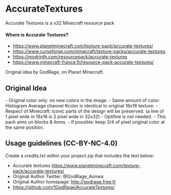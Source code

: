 # AccurateTextures
Accurate Textures is a x32 Minecraft resource pack

#### Where is Accurate Textures?
* https://www.planetminecraft.com/texture-pack/accurate-textures/
* https://www.curseforge.com/minecraft/texture-packs/accurate-textures
* https://modrinth.com/resourcepack/accurate-textures
* https://www.minecraft-france.fr/resource-pack-accurate-textures/

Original idea by GodRage, on Planet Minecraft.

<h2>Original Idea</h2>
- Original color only: no new colors in the image.
- Same amount of color: Histogram Average channel #color is identical to original 16x16 texture.
- Respect of Minecraft: iconic parts of the design will be preserved. (a line of 1 pixel wide in 16x16 is 2 pixel wide in 32x32)
- Optifine is not needed.
- This pack aims on blocks & items.
- If possible: keep 3/4 of pixel original color at the same position.


<h2>Usage guidelines (CC-BY-NC-4.0)</h2>
Create a credits.txt within your project.zip that includes the text below:

- Accurate textures https://www.planetminecraft.com/texture-pack/accurate-textures/
- Original Author Twitter: @GodRage_Aonwa
- Original Author homepage: http://godrage.free.fr
- https://github.com/1GodRage/AccurateTextures/
